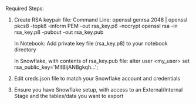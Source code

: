 Required Steps:


1.  Create RSA keypair file:
       Command Line:
           openssl genrsa 2048 | openssl pkcs8 -topk8 -inform PEM -out rsa_key.p8 -nocrypt
           openssl rsa -in rsa_key.p8 -pubout -out rsa_key.pub

       In Notebook:
          Add private key file (rsa_key.p8) to your notebook directory
    
       In Snowflake, with contents of rsa_key.pub file:
           alter user <my_user> set rsa_public_key='MIIBIjANBgkqh...';
    
2.  Edit creds.json file to match your Snowflake account and credentials
   
3.  Ensure you have Snowflake setup, with access to an External/Internal Stage and the tables/data you want to export
